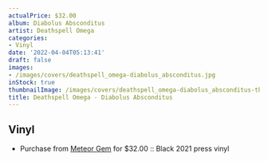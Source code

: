 ```yaml
---
actualPrice: $32.00
album: Diabolus Absconditus
artist: Deathspell Omega
categories:
- Vinyl
date: '2022-04-04T05:13:41'
draft: false
images:
- /images/covers/deathspell_omega-diabolus_absconditus.jpg
inStock: true
thumbnailImage: /images/covers/deathspell_omega-diabolus_absconditus-thumb.jpg
title: Deathspell Omega - Diabolus Absconditus
---
```


## Vinyl
* Purchase from [Meteor Gem](https://meteor-gem.com/products/deathspell-omega-diabolus-absconditus-12) for $32.00 :: Black 2021 press vinyl
